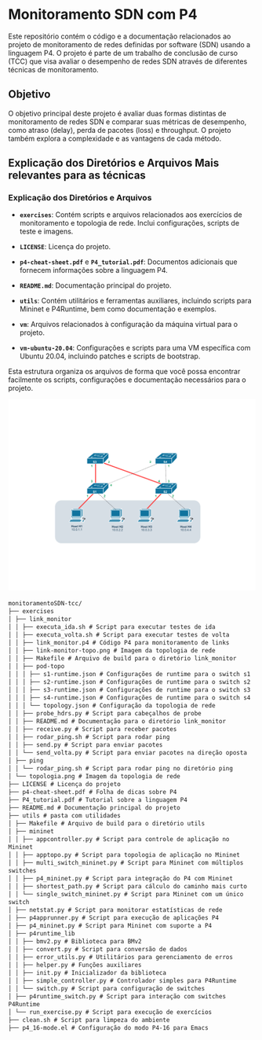 # Monitoramento SDN com P4

Este repositório contém o código e a documentação relacionados ao projeto de monitoramento de redes definidas por software (SDN) usando a linguagem P4. O projeto é parte de um trabalho de conclusão de curso (TCC) que visa avaliar o desempenho de redes SDN através de diferentes técnicas de monitoramento.

## Objetivo

O objetivo principal deste projeto é avaliar duas formas distintas de monitoramento de redes SDN e comparar suas métricas de desempenho, como atraso (delay), perda de pacotes (loss) e throughput. O projeto também explora a complexidade e as vantagens de cada método.

## Explicação dos Diretórios e Arquivos Mais relevantes para as técnicas

### Explicação dos Diretórios e Arquivos

- **`exercises`**: Contém scripts e arquivos relacionados aos exercícios de monitoramento e topologia de rede. Inclui configurações, scripts de teste e imagens.

- **`LICENSE`**: Licença do projeto.

- **`p4-cheat-sheet.pdf`** e **`P4_tutorial.pdf`**: Documentos adicionais que fornecem informações sobre a linguagem P4.

- **`README.md`**: Documentação principal do projeto.

- **`utils`**: Contém utilitários e ferramentas auxiliares, incluindo scripts para Mininet e P4Runtime, bem como documentação e exemplos.

- **`vm`**: Arquivos relacionados à configuração da máquina virtual para o projeto.

- **`vm-ubuntu-20.04`**: Configurações e scripts para uma VM específica com Ubuntu 20.04, incluindo patches e scripts de bootstrap.

Esta estrutura organiza os arquivos de forma que você possa encontrar facilmente os scripts, configurações e documentação necessários para o projeto.

![Topologia de Rede](https://github.com/fran-olv/monitoramentoSDN-tcc/blob/master/exercises/topologia.png)

```
monitoramentoSDN-tcc/
├── exercises
│ ├── link_monitor
│ │ ├── executa_ida.sh # Script para executar testes de ida
│ │ ├── executa_volta.sh # Script para executar testes de volta
│ │ ├── link_monitor.p4 # Código P4 para monitoramento de links
│ │ ├── link-monitor-topo.png # Imagem da topologia de rede
│ │ ├── Makefile # Arquivo de build para o diretório link_monitor
│ │ ├── pod-topo
│ │ │ ├── s1-runtime.json # Configurações de runtime para o switch s1
│ │ │ ├── s2-runtime.json # Configurações de runtime para o switch s2
│ │ │ ├── s3-runtime.json # Configurações de runtime para o switch s3
│ │ │ ├── s4-runtime.json # Configurações de runtime para o switch s4
│ │ │ └── topology.json # Configuração da topologia de rede
│ │ ├── probe_hdrs.py # Script para cabeçalhos de probe
│ │ ├── README.md # Documentação para o diretório link_monitor
│ │ ├── receive.py # Script para receber pacotes
│ │ ├── rodar_ping.sh # Script para rodar ping
│ │ ├── send.py # Script para enviar pacotes
│ │ └── send_volta.py # Script para enviar pacotes na direção oposta
│ ├── ping
│ │ └── rodar_ping.sh # Script para rodar ping no diretório ping
│ └── topologia.png # Imagem da topologia de rede
├── LICENSE # Licença do projeto
├── p4-cheat-sheet.pdf # Folha de dicas sobre P4
├── P4_tutorial.pdf # Tutorial sobre a linguagem P4
├── README.md # Documentação principal do projeto
├── utils # pasta com utilidades
│ ├── Makefile # Arquivo de build para o diretório utils
│ ├── mininet
│ │ ├── appcontroller.py # Script para controle de aplicação no Mininet
│ │ ├── apptopo.py # Script para topologia de aplicação no Mininet
│ │ ├── multi_switch_mininet.py # Script para Mininet com múltiplos switches
│ │ ├── p4_mininet.py # Script para integração do P4 com Mininet
│ │ ├── shortest_path.py # Script para cálculo do caminho mais curto
│ │ └── single_switch_mininet.py # Script para Mininet com um único switch
│ ├── netstat.py # Script para monitorar estatísticas de rede
│ ├── p4apprunner.py # Script para execução de aplicações P4
│ ├── p4_mininet.py # Script para Mininet com suporte a P4
│ ├── p4runtime_lib
│ │ ├── bmv2.py # Biblioteca para BMv2
│ │ ├── convert.py # Script para conversão de dados
│ │ ├── error_utils.py # Utilitários para gerenciamento de erros
│ │ ├── helper.py # Funções auxiliares
│ │ ├── init.py # Inicializador da biblioteca
│ │ ├── simple_controller.py # Controlador simples para P4Runtime
│ │ └── switch.py # Script para configuração de switches
│ ├── p4runtime_switch.py # Script para interação com switches P4Runtime
│ └── run_exercise.py # Script para execução de exercícios
├── clean.sh # Script para limpeza do ambiente
├── p4_16-mode.el # Configuração do modo P4-16 para Emacs
```

